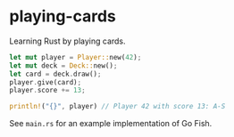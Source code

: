 # playing-cards
Learning Rust by playing cards.

```rust
let mut player = Player::new(42);
let mut deck = Deck::new();
let card = deck.draw();
player.give(card);
player.score += 13;

println!("{}", player) // Player 42 with score 13: A-S
```

See `main.rs` for an example implementation of Go Fish. 

